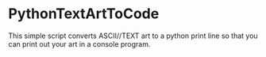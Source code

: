 # PythonTextArtToCode
This simple script converts ASCII//TEXT art to a python print line so that you can print out your art in a console program.
